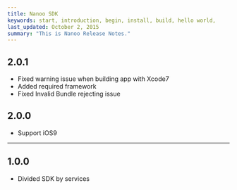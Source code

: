 ```yaml
---
title: Nanoo SDK
keywords: start, introduction, begin, install, build, hello world,
last_updated: October 2, 2015
summary: "This is Nanoo Release Notes."
---
```


## 2.0.1
* Fixed warning issue when building app with Xcode7
* Added required framework
* Fixed Invalid Bundle rejecting issue

## 2.0.0
* Support iOS9

---

## 1.0.0
* Divided SDK by services